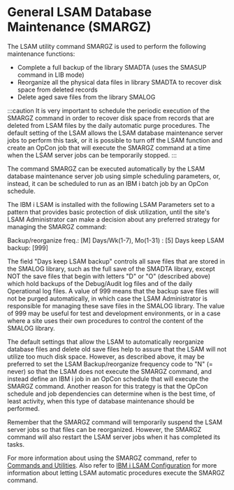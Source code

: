 # General LSAM Database Maintenance (SMARGZ)

The LSAM utility command SMARGZ is used to perform the following
maintenance functions:

- Complete a full backup of the library SMADTA (uses the SMASUP
    command in LIB mode)
- Reorganize all the physical data files in library SMADTA to recover
    disk space from deleted records
- Delete aged save files from the library SMALOG

:::caution
It is very important to schedule the periodic execution of the SMARGZ command in order to recover disk space from records that are deleted from LSAM files by the daily automatic purge procedures. The default setting of the LSAM allows the LSAM database maintenance server jobs to perform this task, or it is possible to turn off the LSAM function and create an OpCon job that will execute the SMARGZ command at a time when the LSAM server jobs can be temporarily stopped.
:::

The command SMARGZ can be executed automatically by the LSAM database maintenance server job using simple scheduling parameters, or, instead, it can be scheduled to run as an IBM i batch job by an OpCon schedule. 

The IBM i LSAM is installed with the following LSAM Parameters set to a pattern that provides basic protection of disk utilization, until the site's LSAM Administrator can make a decision about any preferred strategy for managing the SMARGZ command:

Backup/reorganize freq.: [M] Days/Wk(1-7), Mo(1-31) : [5]
Days keep LSAM backup: [999]

The field "Days keep LSAM backup" controls all save files that are stored in the SMALOG library, such as the full save of the SMADTA library, except NOT the save files that begin with letters "D" or "O" (described above) which hold backups of the Debug/Audit log files and of the daily Operational log files. A value of 999 means that the backup save files will not be purged automatically, in which case the LSAM Administrator is responsible for managing these save files in the SMALOG library. The value of 999 may be useful for test and development environments, or in a case where a site uses their own procedures to control the content of the SMALOG library.

The default settings that allow the LSAM to automatically reorganize database files and delete old save files help to assure that the LSAM will not utilize too much disk space. However, as described above, it  may be preferred to set the LSAM Backup/reorganize frequency code to "N" (= never) so that the LSAM does not execute the SMARGZ command, and instead define an IBM i job in an OpCon schedule that will execute the SMARGZ command. Another reason for this  trategy is that the OpCon schedule and job dependencies can determine when is the best time, of least activity, when this type of database maintenance should be performed.

Remember that the SMARGZ command will temporarily suspend the LSAM server jobs so that files can be reorganized. However, the SMARGZ command will also restart the LSAM server jobs when it has completed its tasks.

For more information about using the SMARGZ command, refer to [Commands and Utilities](../commands-utilities/commands.md). Also
refer to [IBM i LSAM Configuration](../configuration/configuration.md) for more information about letting LSAM automatic procedures
execute the SMARGZ command.
